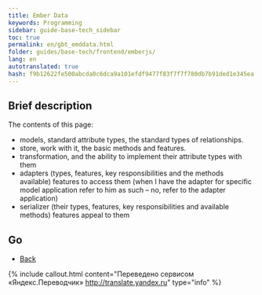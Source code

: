```yaml
--- 
title: Ember Data 
keywords: Programming 
sidebar: guide-base-tech_sidebar 
toc: true 
permalink: en/gbt_emddata.html 
folder: guides/base-tech/frontend/emberjs/ 
lang: en 
autotranslated: true 
hash: f9b12622fe500abcda0c6dca9a101efdf9477f83f7f7f780db7b91ded1e345ea 
--- 
```


## Brief description 

The contents of this page: 

* models, standard attribute types, the standard types of relationships. 
* store, work with it, the basic methods and features. 
* transformation, and the ability to implement their attribute types with them 
* adapters (types, features, key responsibilities and the methods available) features to access them (when I have the adapter for specific model application refer to him as such – no, refer to the adapter application) 
* serializer (their types, features, key responsibilities and available methods) features appeal to them 

## Go 

* [Back](gbt_emberjs.html)


{% include callout.html content="Переведено сервисом «Яндекс.Переводчик» <http://translate.yandex.ru>" type="info" %}